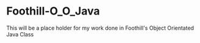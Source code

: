 # Foothill-O_O_Java
This will be a place holder for my work done in Foothill's Object Orientated Java Class
